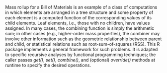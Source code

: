 Mass rollup for a Bill of Materials is an example of a class of computations in which elements are arranged in a tree structure and some property of each element is a computed function of the corresponding values of its child elements. Leaf elements, i.e., those with no children, have values assigned. In many cases, the combining function is simply the arithmetic sum; in other cases (e.g., higher-order mass properties), the combiner may involve other information such as the geometric relationship between parent and child, or statistical relations such as root-sum-of-squares (RSS). This R package implements a general framework for such problems. It is adapted to specific recursive analyses by functional programming techniques; the caller passes _get()_, _set()_, _combine()_, and (optional) _override()_ methods at runtime to specify the desired operations.
